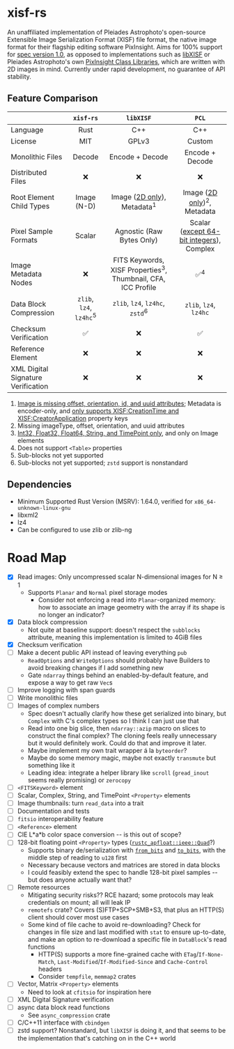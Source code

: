 # xisf-rs

An unaffiliated implementation of Pleiades Astrophoto's open-source Extensible Image Serialization Format (XISF) file format, the native image format for their flagship editing software PixInsight. Aims for 100% support for [spec version 1.0](https://pixinsight.com/doc/docs/XISF-1.0-spec/XISF-1.0-spec.html), as opposed to implementations such as [libXISF](https://gitea.nouspiro.space/nou/libXISF) or Pleiades Astrophoto's own [PixInsight Class Libraries](https://gitlab.com/pixinsight/PCL), which are written with 2D images in mind. Currently under rapid development, no guarantee of API stability.

## Feature Comparison

&nbsp; | `xisf-rs` | `libXISF` | `PCL`
---|:---:|:---:|:---:
Language | Rust | C++ | C++
License | MIT | GPLv3 | Custom
Monolithic Files | Decode | Encode + Decode | Encode + Decode
Distributed Files | :x: | :x: | :x:
Root Element Child Types | Image (N-D) | Image ([2D only](https://gitea.nouspiro.space/nou/libXISF/src/commit/8e05a586109a634e3a43aeecc4ca693d00c2104e/libxisf.cpp#L816)), Metadata<sup>1</sup> | Image ([2D only](https://gitlab.com/pixinsight/PCL/-/blob/7cd5ee14f6b209cf03f5b2d1903941ea1a4c8aec/src/pcl/XISFReader.cpp#L2001))<sup>2</sup>, Metadata
Pixel Sample Formats | Scalar | Agnostic (Raw Bytes Only) | Scalar ([except 64-bit integers](https://gitlab.com/pixinsight/PCL/-/blob/7cd5ee14f6b209cf03f5b2d1903941ea1a4c8aec/src/pcl/XISFReader.cpp#L599)), Complex
Image Metadata Nodes | :x: | FITS Keywords, XISF Properties<sup>3</sup>, Thumbnail, CFA, ICC Profile | :white_check_mark:<sup>4</sup>
Data Block Compression | `zlib`, `lz4`, `lz4hc`<sup>5</sup> | `zlib`, `lz4`, `lz4hc`, `zstd`<sup>6</sup> | `zlib`, `lz4`, `lz4hc`
Checksum Verification | :white_check_mark: | :x: | :white_check_mark:
Reference Element | :x: | :x: | :x:
XML Digital Signature Verification | :x: | :x: | :x:

1. [Image is missing offset, orientation, id, and uuid attributes](https://gitea.nouspiro.space/nou/libXISF/src/commit/8e05a586109a634e3a43aeecc4ca693d00c2104e/libxisf.cpp#L815); Metadata is encoder-only, and [only supports XISF:CreationTime and XISF:CreatorApplication](https://gitea.nouspiro.space/nou/libXISF/src/commit/8e05a586109a634e3a43aeecc4ca693d00c2104e/libxisf.cpp#L1071) property keys
2. Missing imageType, offset, orientation, and uuid attributes
3. [Int32, Float32, Float64, String, and TimePoint only](https://gitea.nouspiro.space/nou/libXISF/src/commit/8e05a586109a634e3a43aeecc4ca693d00c2104e/variant.cpp#L379), and only on Image elements
4. Does not support `<Table>` properties
5. Sub-blocks not yet supported
6. Sub-blocks not yet supported; `zstd` support is nonstandard

## Dependencies
- Minimum Supported Rust Version (MSRV): 1.64.0, verified for `x86_64-unknown-linux-gnu`
- libxml2
- lz4
- Can be configured to use zlib or zlib-ng

# Road Map

- [x] Read images: Only uncompressed scalar N-dimensional images for N &ge; 1
  - Supports `Planar` and `Normal` pixel storage modes
    - Consider not enforcing a read into `Planar`-organized memory: how to associate an image geometry with the array if its shape is no longer an indicator?
- [x] Data block compression
  - Not quite at baseline support: doesn't respect the `subblocks` attribute, meaning this implementation is limited to 4GiB files
- [x] Checksum verification
- [ ] Make a decent public API instead of leaving everything `pub`
  - `ReadOptions` and `WriteOptions` should probably have Builders to avoid breaking changes if I add something new
  - Gate `ndarray` things behind an enabled-by-default feature, and expose a way to get raw `Vec`s
- [ ] Improve logging with span guards
- [ ] Write monolithic files
- [ ] Images of complex numbers
  - Spec doesn't actually clarify how these get serialized into binary, but `Complex` with C's complex types so I think I can just use that
  - Read into one big slice, then `ndarray::azip` macro on slices to construct the final complex? The cloning feels really unnecessary but it would definitely work. Could do that and improve it later.
  - Maybe implement my own trait wrapper á la `byteorder`?
  - Maybe do some memory magic, maybe not exactly `transmute` but something like it
  - Leading idea: integrate a helper library like `scroll` (`gread_inout` seems really promising) or `zerocopy`
- [ ] `<FITSKeyword>` element
- [ ] Scalar, Complex, String, and TimePoint `<Property>` elements
- [ ] Image thumbnails: turn `read_data` into a trait
- [ ] Documentation and tests
- [ ] `fitsio` interoperability feature
- [ ] `<Reference>` element
- [ ] CIE L\*a\*b color space conversion -- is this out of scope?
- [ ] 128-bit floating point `<Property>` types ([`rustc_apfloat::ieee::Quad`](https://doc.rust-lang.org/stable/nightly-rustc/rustc_apfloat/ieee/type.Quad.html)?)
  - Supports binary de/serialization with [`from_bits`](https://doc.rust-lang.org/stable/nightly-rustc/rustc_apfloat/trait.Float.html#tymethod.from_bits) and [`to_bits`](https://doc.rust-lang.org/stable/nightly-rustc/rustc_apfloat/trait.Float.html#tymethod.to_bits), with the middle step of reading to `u128` first
  - Necessary because vectors and matrices are stored in data blocks
  - I could feasibly extend the spec to handle 128-bit pixel samples -- but does anyone actually want that?
- [ ] Remote resources
  - Mitigating security risks?? RCE hazard; some protocols may leak credentials on mount; all will leak IP
  - `remotefs` crate? Covers (S)FTP+SCP+SMB+S3, that plus an HTTP(S) client should cover most use cases
  - Some kind of file cache to avoid re-downloading? Check for changes in file size and last modified with `stat` to ensure up-to-date, and make an option to re-download a specific file in `DataBlock`'s read functions
    - HTTP(S) supports a more fine-grained cache with `ETag`/`If-None-Match`, `Last-Modified`/`If-Modified-Since` and `Cache-Control` headers
    - Consider `tempfile`, `memmap2` crates
- [ ] Vector, Matrix `<Property>` elements
  - Need to look at `cfitsio` for inspiration here
- [ ] XML Digital Signature verification
- [ ] async data block read functions
  - See `async_compression` crate
- [ ] C/C++11 interface with `cbindgen`
- [ ] zstd support? Nonstandard, but `libXISF` is doing it, and that seems to be the implementation that's catching on in the C++ world